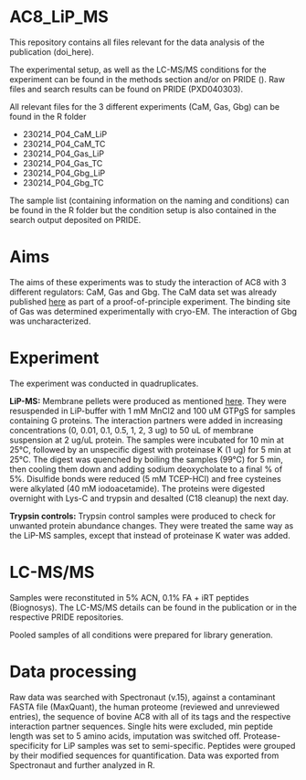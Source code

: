 # AC8_LiP_MS

This repository contains all files relevant for the data analysis of the publication (doi_here). 

The experimental setup, as well as the LC-MS/MS conditions for the experiment can be found in the methods section and/or on PRIDE (). 
Raw files and search results can be found on PRIDE (PXD040303).

All relevant files for the 3 different experiments (CaM, Gas, Gbg) can be found in the R folder
  * 230214_P04_CaM_LiP
  * 230214_P04_CaM_TC
  * 230214_P04_Gas_LiP
  * 230214_P04_Gas_TC
  * 230214_P04_Gbg_LiP
  * 230214_P04_Gbg_TC 
  
The sample list (containing information on the naming and conditions) can be found in the R folder but the condition setup is also contained in the search output deposited on PRIDE.
 
 # Aims

The aims of these experiments was to study the interaction of AC8 with 3 different regulators: CaM, Gas and Gbg. 
The CaM data set was already published [here](https://www.biorxiv.org/content/10.1101/2023.02.01.522707v1.full.pdf) as part of a proof-of-principle experiment.
The binding site of Gas was determined experimentally with cryo-EM. 
The interaction of Gbg was uncharacterized.
 
 # Experiment 
 
The experiment was conducted in quadruplicates. 

**LiP-MS:** 
Membrane pellets were produced as mentioned [here](https://www.biorxiv.org/content/10.1101/2023.02.01.522707v1.full.pdf). They were resuspended in LiP-buffer with 1 mM MnCl2 and 100 uM GTPgS for samples containing G proteins.
The interaction partners were added in increasing concentrations (0, 0.01, 0.1, 0.5, 1, 2, 3 ug) to 50 uL of membrane suspension at 2 ug/uL protein.
The samples were incubated for 10 min at 25°C, followed by an unspecific digest with proteinase K (1 ug) for 5 min at 25°C. 
The digest was quenched by boiling the samples (99°C) for 5 min, then cooling them down and adding sodium deoxycholate to a final % of 5%. 
Disulfide bonds were reduced (5 mM TCEP-HCl) and free cysteines were alkylated (40 mM iodoacetamide). 
The proteins were digested overnight with Lys-C and trypsin and desalted (C18 cleanup) the next day.

**Trypsin controls:**
Trypsin control samples were produced to check for unwanted protein abundance changes. They were treated the same way as the LiP-MS samples, except that instead of proteinase K water was added.

# LC-MS/MS
Samples were reconstituted in 5% ACN, 0.1% FA + iRT peptides (Biognosys). 
The LC-MS/MS details can be found in the publication or in the respective PRIDE repositories. 

Pooled samples of all conditions were prepared for library generation. 

# Data processing
Raw data was searched with Spectronaut (v.15), against a contaminant FASTA file (MaxQuant), the human proteome (reviewed and unreviewed entries), the sequence of bovine AC8 with all of its tags and the respective interaction partner sequences. 
Single hits were excluded, min peptide length was set to 5 amino acids, imputation was switched off. Protease-specificity for LiP samples was set to semi-specific. Peptides were grouped by their modified sequences for quantification. 
Data was exported from Spectronaut and further analyzed in R.

